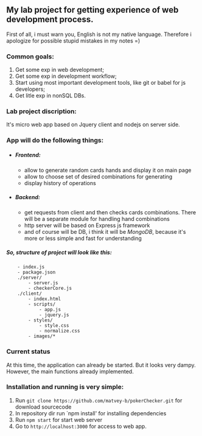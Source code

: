 ## My lab project for getting experience of web development process.
First of all, i must warn you, English is not my native language. Therefore i apologize for possible stupid mistakes in my notes =)

### Common goals:
1. Get some exp in web development;
2. Get some exp in development workflow;
3. Start using most important development tools, like git or babel for js developers;
4. Get litle exp in nonSQL DBs.

### Lab project discription:
It's micro web app based on Jquery client and nodejs on server side.

### App will do the following things:
* ##### Frontend:
	* allow to generate random cards hands and display it on main page
	* allow to choose set of desired combinations for generating
	* display history of operations
* ##### Backend:
	* get requests from client and then checks cards combinations. There will be a separate module for handling hand combinations
	* http server will be based on Express js framework
	* and of course will be DB, i think it will be *MongoDB*, because it's more or less simple and fast for understanding

##### So, structure of project will look like this:
```
	- index.js
	- package.json
	./server/
		- server.js
		- checkerCore.js
	./client/
		- index.html
		- scripts/
			- app.js
			- jquery.js
		- styles/
			- style.css
			- normalize.css
		- images/*
```

### Current status
At this time, the application can already be started. But it looks very dampy.
However, the main functions already implemented.

### Installation and running is very simple:
1. Run `git clone https://github.com/matvey-b/pokerChecker.git` for download sourcecode
2. In repository dir run `npm install' for installing dependencies
3. Run `npm start` for start web server
4. Go to `http://localhost:3000` for access to web app.
